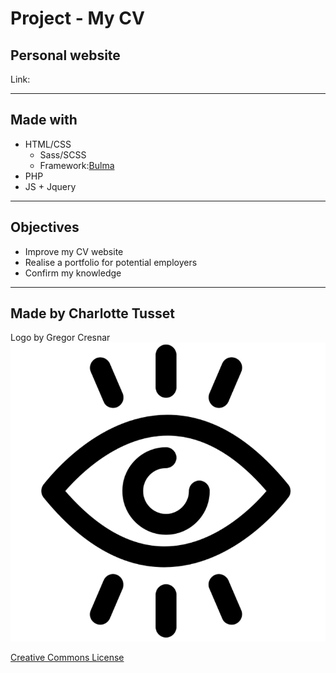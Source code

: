 # Project - My CV

## Personal website

Link: 

---

## Made with

* HTML/CSS
	* Sass/SCSS
	* Framework:[Bulma](https://bulma.io/)
* PHP
* JS + Jquery

---

## Objectives

* Improve my CV website
* Realise a portfolio for potential employers
* Confirm my knowledge

---

## Made by Charlotte Tusset

Logo by Gregor Cresnar
![Logo by Gregor Cresnar](img/eye.png)    

[Creative Commons License](https://i.creativecommons.org/l/by/4.0/88x31.png)  
